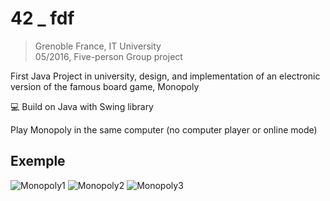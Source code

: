 # 42 _ fdf


> Grenoble France, IT University<br>05/2016, Five-person Group project

First Java Project in university, design, and implementation of an electronic version of the famous board game, Monopoly

💻 Build on Java with Swing library

Play Monopoly in the same computer (no computer player or online mode)

## Exemple
![Monopoly1](../assets/Monopoly1.png)
![Monopoly2](../assets/Monopoly2.png)
![Monopoly3](../assets/Monopoly3.png)
